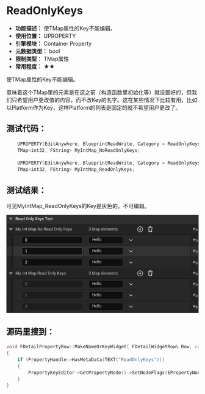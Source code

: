 ﻿# ReadOnlyKeys

- **功能描述：** 使TMap属性的Key不能编辑。
- **使用位置：** UPROPERTY
- **引擎模块：** Container Property
- **元数据类型：** bool
- **限制类型：** TMap属性
- **常用程度：** ★★

使TMap属性的Key不能编辑。

意味着这个TMap里的元素是在这之前（构造函数里初始化等）就设置好的，但我们只希望用户更改值的内容，而不改Key的名字。这在某些情况下比较有用，比如以Platform作为Key，这样Platform的列表是固定的就不希望用户更改了。

## 测试代码：

```cpp
	UPROPERTY(EditAnywhere, BlueprintReadWrite, Category = ReadOnlyKeysTest)
	TMap<int32, FString> MyIntMap_NoReadOnlyKeys;

	UPROPERTY(EditAnywhere, BlueprintReadWrite, Category = ReadOnlyKeysTest, meta = (ReadOnlyKeys))
	TMap<int32, FString> MyIntMap_ReadOnlyKeys;
```

## 测试结果：

可见MyIntMap_ReadOnlyKeys的Key是灰色的，不可编辑。

![Untitled](Untitled.png)

## 源码里搜到：

```cpp
void FDetailPropertyRow::MakeNameOrKeyWidget( FDetailWidgetRow& Row, const TSharedPtr<FDetailWidgetRow> InCustomRow ) const
{
	if (PropertyHandle->HasMetaData(TEXT("ReadOnlyKeys")))
	{
		PropertyKeyEditor->GetPropertyNode()->SetNodeFlags(EPropertyNodeFlags::IsReadOnly, true);
	}
}
```